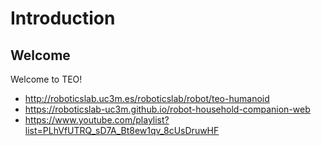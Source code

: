 # Introduction

## Welcome

Welcome to TEO!

- <http://roboticslab.uc3m.es/roboticslab/robot/teo-humanoid>
- <https://roboticslab-uc3m.github.io/robot-household-companion-web>
- <https://www.youtube.com/playlist?list=PLhVfUTRQ_sD7A_Bt8ew1qv_8cUsDruwHF>
